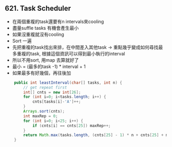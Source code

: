 ## 621. Task Scheduler

* 在兩個重複的task還要有n intervals來cooling
* 盡量suffle tasks 有機會產生最小
* 如果沒重複就沒有cooling
* Sort 一遍
* 先把重複的task找出來排，在中間差入其他task -> 重點幾乎變成如何尋找最多重複的task, 根據這個資訊可以得到最小執行的interval
* 所以不用sort, 用map 去算就好了
* 最小 = (最多的task -1) * interval + 1
* 如果最多有好幾個，再往後加

```java
    public int leastInterval(char[] tasks, int n) {
        // get repeat first
        int[] cnts = new int[26];
        for (int i=0; i<tasks.length; i++) {
            cnts[tasks[i]-'A']++;
        }
        Arrays.sort(cnts);
        int maxRep = 0;
        for (int i=0; i<25; i++) {
            if (cnts[i] == cnts[25]) maxRep++;
        }
        return Math.max(tasks.length, (cnts[25] - 1) * n + cnts[25] + maxRep);
    }
```

